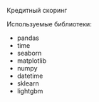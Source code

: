 Кредитный скоринг

Используемые библиотеки:
- pandas
- time
- seaborn 
- matplotlib
- numpy
- datetime 
- sklearn
- lightgbm
